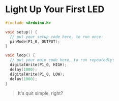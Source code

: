 # Light Up Your First LED

```c
#include <Arduino.h>

void setup() {
  // put your setup code here, to run once:
  pinMode(P1_0, OUTPUT);
}

void loop() {
  // put your main code here, to run repeatedly:
  digitalWrite(P1_0, HIGH);
  delay(1000);
  digitalWrite(P1_0, LOW);
  delay(1000);
}
```

> It's quit simple, right?

